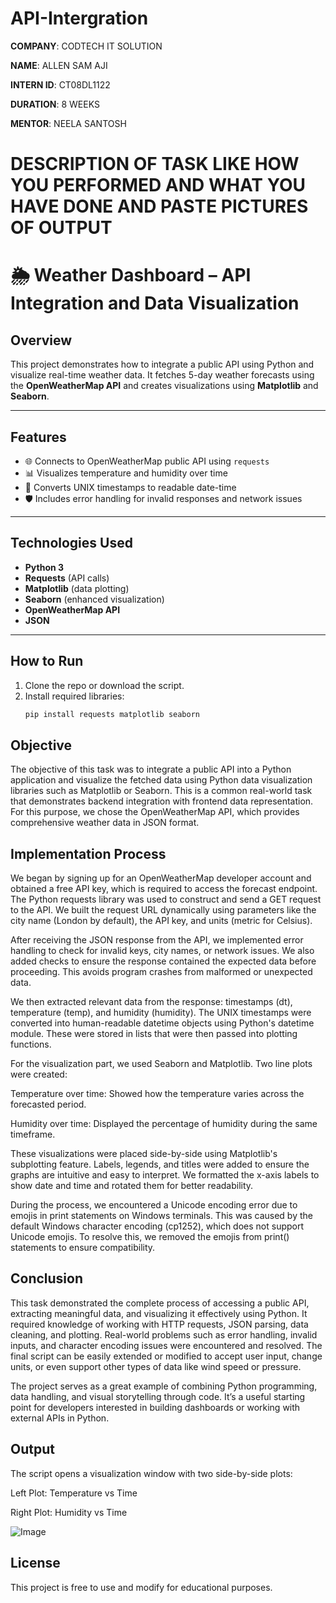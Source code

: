 # API-Intergration

**COMPANY**: CODTECH IT SOLUTION

**NAME**: ALLEN SAM AJI

**INTERN ID**: CT08DL1122

**DURATION**: 8 WEEKS

**MENTOR**: NEELA SANTOSH

# DESCRIPTION OF TASK LIKE HOW YOU PERFORMED AND WHAT YOU HAVE DONE AND PASTE PICTURES OF OUTPUT

# 🌦️ Weather Dashboard – API Integration and Data Visualization

## Overview
This project demonstrates how to integrate a public API using Python and visualize real-time weather data. It fetches 5-day weather forecasts using the **OpenWeatherMap API** and creates visualizations using **Matplotlib** and **Seaborn**.

---

## Features
- 🌐 Connects to OpenWeatherMap public API using `requests`
- 📊 Visualizes temperature and humidity over time
- 📅 Converts UNIX timestamps to readable date-time
- 🛡️ Includes error handling for invalid responses and network issues

---

## Technologies Used
- **Python 3**
- **Requests** (API calls)
- **Matplotlib** (data plotting)
- **Seaborn** (enhanced visualization)
- **OpenWeatherMap API**
- **JSON**

---

## How to Run

1. Clone the repo or download the script.
2. Install required libraries:
   ```bash
   pip install requests matplotlib seaborn

## Objective
The objective of this task was to integrate a public API into a Python application and visualize the fetched data using Python data visualization libraries such as Matplotlib or Seaborn. This is a common real-world task that demonstrates backend integration with frontend data representation. For this purpose, we chose the OpenWeatherMap API, which provides comprehensive weather data in JSON format.

## Implementation Process
We began by signing up for an OpenWeatherMap developer account and obtained a free API key, which is required to access the forecast endpoint. The Python requests library was used to construct and send a GET request to the API. We built the request URL dynamically using parameters like the city name (London by default), the API key, and units (metric for Celsius).

After receiving the JSON response from the API, we implemented error handling to check for invalid keys, city names, or network issues. We also added checks to ensure the response contained the expected data before proceeding. This avoids program crashes from malformed or unexpected data.

We then extracted relevant data from the response: timestamps (dt), temperature (temp), and humidity (humidity). The UNIX timestamps were converted into human-readable datetime objects using Python's datetime module. These were stored in lists that were then passed into plotting functions.

For the visualization part, we used Seaborn and Matplotlib. Two line plots were created:

Temperature over time: Showed how the temperature varies across the forecasted period.

Humidity over time: Displayed the percentage of humidity during the same timeframe.

These visualizations were placed side-by-side using Matplotlib's subplotting feature. Labels, legends, and titles were added to ensure the graphs are intuitive and easy to interpret. We formatted the x-axis labels to show date and time and rotated them for better readability.

During the process, we encountered a Unicode encoding error due to emojis in print statements on Windows terminals. This was caused by the default Windows character encoding (cp1252), which does not support Unicode emojis. To resolve this, we removed the emojis from print() statements to ensure compatibility.

## Conclusion
This task demonstrated the complete process of accessing a public API, extracting meaningful data, and visualizing it effectively using Python. It required knowledge of working with HTTP requests, JSON parsing, data cleaning, and plotting. Real-world problems such as error handling, invalid inputs, and character encoding issues were encountered and resolved. The final script can be easily extended or modified to accept user input, change units, or even support other types of data like wind speed or pressure.

The project serves as a great example of combining Python programming, data handling, and visual storytelling through code. It’s a useful starting point for developers interested in building dashboards or working with external APIs in Python.

## Output
The script opens a visualization window with two side-by-side plots:

Left Plot: Temperature vs Time

Right Plot: Humidity vs Time

![Image](https://github.com/user-attachments/assets/c2b965ca-ffb7-4e9f-bf7a-505b7295f9f7)

## License
This project is free to use and modify for educational purposes.

